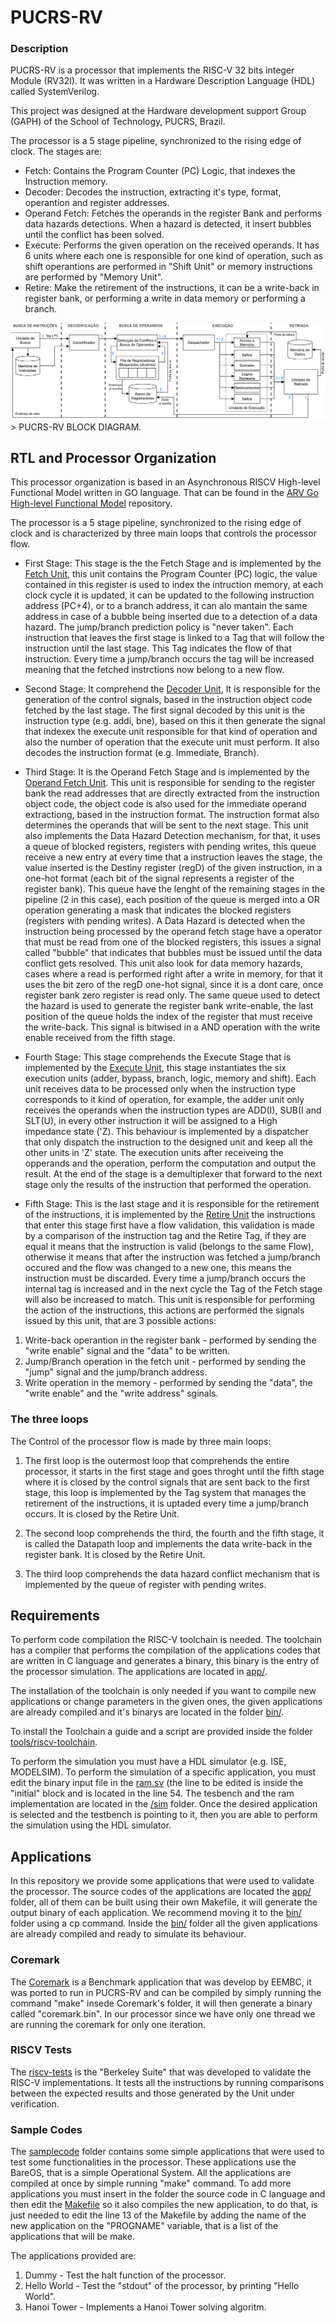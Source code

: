 # PUCRS-RV

### Description 

PUCRS-RV is a processor that implements the RISC-V 32 bits integer Module (RV32I). It was written in a Hardware Description Language (HDL) called SystemVerilog.

This project was designed at the Hardware development support Group (GAPH) of the School of Technology, PUCRS, Brazil.

The processor is a 5 stage pipeline, synchronized to the rising edge of clock. The stages are:

- Fetch: Contains the Program Counter (PC) Logic, that indexes the Instruction memory.
- Decoder: Decodes the instruction, extracting it's type, format, operantion and register addresses.
- Operand Fetch: Fetches the operands in the register Bank and performs data hazards detections. When a hazard is detected, it insert bubbles until the conflict has been solved.
- Execute: Performs the given operation on the received operands. It has 6 units where each one is responsible for one kind of operation, such as shift operantions are performed in "Shift Unit" or memory instructions are performed by "Memory Unit".
- Retire: Make the retirement of the instructions, it can be a write-back in register bank, or performing a write in data memory or performing a branch.

<img src="RISCV_block.png" alt="block diagram">
> PUCRS-RV BLOCK DIAGRAM.


## RTL and Processor Organization

This processor organization is based in an Asynchronous RISCV High-level Functional Model written in GO language. That can be found in the [ARV Go High-level Functional Model](https://github.com/marlls1989/arv) repository.

The processor is a 5 stage pipeline, synchronized to the rising edge of clock and is characterized by three main loops that controls the processor flow.

- First Stage: 
This stage is the the Fetch Stage and is implemented by the [Fetch Unit](https://github.com/Willian-Nunes/pucrs-rv/blob/master/rtl/fetch.sv), this unit contains the Program Counter (PC) logic, the value contained in this register is used to index the intruction memory, at each clock cycle it is updated, it can be updated to the following instruction address (PC+4), or to a branch address, it can alo mantain the same address in case of a bubble being inserted due to a detection of a data hazard. The jump/branch prediction policy is "never taken".
Each instruction that leaves the first stage is linked to a Tag that will follow the instruction until the last stage. This Tag indicates the flow of that instruction. Every time a jump/branch occurs the tag will be increased meaning that the fetched instrctions now belong to a new flow.

- Second Stage:
It comprehend the [Decoder Unit](https://github.com/Willian-Nunes/pucrs-rv/blob/master/rtl/decoder.sv), It is responsible for the generation of the control signals, based in the instruction object code fetched by the last stage. The first signal decoded by this unit is the instruction type (e.g. addi, bne), based on this it then generate the signal that indexex the execute unit responsible for that kind of operation and also the number of operation that the execute unit must perform. It also decodes the instruction format (e.g. Immediate, Branch).

- Third Stage: It is the Operand Fetch Stage and is implemented by the [Operand Fetch Unit](https://github.com/Willian-Nunes/pucrs-rv/blob/master/rtl/operandFetch.sv). This unit is responsible for sending to the register bank the read addresses that are directly extracted from the instruction object code, the object code is also used for the immediate operand extractiong, based in the instruction format. The instruction format also determines the operands that will be sent to the next stage. This unit also implements the Data Hazard Detection mechanism, for that, it uses a queue of blocked registers, registers with pending writes, this queue receive a new entry at every time that a instruction leaves the stage, the value inserted is the Destiny register (regD) of the given instruction, in a one-hot format (each bit of the signal represents a register of the register bank). This queue have the lenght of the remaining stages in the pipeline (2 in this case), each position of the queue is merged into a OR operation generating a mask that indicates the blocked registers (registers with pending writes). A Data Hazard is detected when the instruction being processed by the operand fetch stage have a operator that must be read from one of the blocked registers, this issues a signal called "bubble" that indicates that bubbles must be issued until the data conflict gets resolved. This unit also look for data memory hazards, cases where a read is performed right after a write in memory, for that it uses the bit zero of the regD one-hot signal, since it is a dont care, once register bank zero register is read only. 
The same queue used to detect the hazard is used to generate the register bank write-enable, the last position of the queue holds the index of the register that must receive the write-back. This signal is bitwised in a AND operation with the write enable received from the fifth stage. 

- Fourth Stage:
This stage comprehends the Execute Stage that is implemented by the [Execute Unit](https://github.com/Willian-Nunes/pucrs-rv/blob/master/rtl/execute.sv), this stage instantiates the six execution units (adder, bypass, branch, logic, memory and shift). Each unit receives data to be processed only when the instruction type corresponds to it kind of operation, for example, the adder unit only receives the operands when the instruction types are ADD(I), SUB(I and SLT(U), in every other instruction it will be assigned to a High impedance state ('Z). This behaviour is implemented by a dispatcher that only dispatch the instruction to the designed unit and keep all the other units in 'Z' state. The execution units after receiveing the opperands and the operation, perform the computation and output the result. At the end of the stage is a demultiplexer that forward to the next stage only the results of the instruction that performed the operation.

- Fifth Stage:
This is the last stage and it is responsible for the retirement of the instructions, it is implemented by the [Retire Unit](https://github.com/Willian-Nunes/pucrs-rv/blob/master/rtl/retire.sv) the instructions that enter this stage first have a flow validation, this validation is made by a comparison of the instruction tag and the Retire Tag, if they are equal it means that the instruction is valid (belongs to the same Flow), otherwise it means that after the instruction was fetched a jump/branch occured and the flow was changed to a new one, this means the instruction must be discarded. Every time a jump/branch occurs the internal tag is increased and in the next cycle the Tag of the Fetch stage will also be increased to match.
This unit is responsible for performing the action of the instructions, this actions are performed the signals issued by this unit, that are 3 possible actions: 
1) Write-back operantion in the register bank - performed by sending the "write enable" signal and the "data" to be written.
2) Jump/Branch operation in the fetch unit - performed by sending the "jump" signal and the jump/branch address.
3) Write operation in the memory - performed by sending the "data", the "write enable" and the "write address" sginals.

### The three loops

The Control of the processor flow is made by three main loops:

1) The first loop is the outermost loop that comprehends the entire processor, it starts in the first stage and goes throght until the fifth stage where it is closed by the control signals that are sent back to the first stage, this loop is implemented by the Tag system that manages the retirement of the instructions, it is uptaded every time a jump/branch occurs. It is closed by the Retire Unit.

2) The second loop comprehends the third, the fourth and the fifth stage, it is called the Datapath loop and implements the data write-back in the register bank. It is closed by the Retire Unit.

3) The third loop comprehends the data hazard conflict mechanism that is implemented by the queue of register with pending writes.


## Requirements

To perform code compilation the RISC-V toolchain is needed. The toolchain has a compiler that performs the compilation of the applications codes that are written in C language and generates a binary, this binary is the entry of the processor simulation. The applications are located in [app/](https://github.com/Willian-Nunes/pucrs-rv/tree/master/app).

The installation of the toolchain is only needed if you want to compile new applications or change parameters in the given ones, the given applications are already compiled and it's binarys are located in the folder [bin/](https://github.com/Willian-Nunes/pucrs-rv/tree/master/bin).

To install the Toolchain a guide and a script are provided inside the folder [tools/riscv-toolchain](https://github.com/Willian-Nunes/pucrs-rv/tree/master/tools/riscv-toolchain).

To perform the simulation you must have a HDL simulator (e.g. ISE, MODELSIM). To perform the simulation of a specific application, you must edit the binary input file in the [ram.sv](https://github.com/Willian-Nunes/pucrs-rv/blob/master/sim/ram.sv) (the line to be edited is inside the "initial" block and is located in the line 54. The tesbench and the ram implementation are located in the [/sim](https://github.com/Willian-Nunes/pucrs-rv/blob/master/sim/) folder. Once the desired application is selected and the testbench is pointing to it, then you are able to perform the simulation using the HDL simulator. 

## Applications
In this repository we provide some applications that were used to validate the processor. The source codes of the applications are located the [app/](https://github.com/Willian-Nunes/pucrs-rv/tree/master/app) folder, all of them can be built using their own Makefile, it will generate the output binary of each application. We recommend moving it to the [bin/](https://github.com/Willian-Nunes/pucrs-rv/tree/master/bin) folder using a cp command. Inside the [bin/](https://github.com/Willian-Nunes/pucrs-rv/tree/master/bin) folder all the given applications are already compiled and ready to simulate its behaviour.

### Coremark
The [Coremark](https://github.com/Willian-Nunes/pucrs-rv/tree/master/app/coremark) is a Benchmark application that was develop by EEMBC, it was ported to run in PUCRS-RV and can be compiled by simply running the command "make" insede Coremark's folder, it will then generate a binary called "coremark.bin". In our processor since we have only one thread we are running the coremark for only one iteration.

### RISCV Tests
The [riscv-tests](https://github.com/marlls1989/riscv-tests/tree/159079a82ecc332ce32e5db84aff9f814dc7ec12) is the "Berkeley Suite" that was developed to validate the RISC-V implementations. It tests all the instructions by running comparisons between the expected results and those generated by the Unit under verification.

### Sample Codes
The [samplecode](https://github.com/Willian-Nunes/pucrs-rv/tree/master/app/samplecode) folder contains some simple applications that were used to test some functionalities in the processor. These applications use the BareOS, that is a simple Operational System. All the applications are compiled at once by simple running "make" command. To add more applications you must insert in the folder the source code in C language and then edit the [Makefile](https://github.com/Willian-Nunes/pucrs-rv/blob/master/app/samplecode/Makefile) so it also compiles the new application, to do that, is just needed to edit the line 13 of the Makefile by adding the name of the new application on the "PROGNAME" variable, that is a list of the applications that will be make.

The applications provided are:
1. Dummy - Test the halt function of the processor.
2. Hello World - Test the "stdout" of the processor, by printing "Hello World".
3. Hanoi Tower - Implements a Hanoi Tower solving algoritm.
